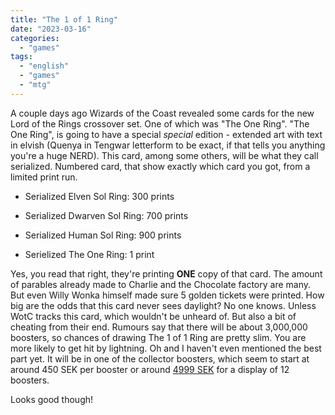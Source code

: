 ```yaml
---
title: "The 1 of 1 Ring"
date: "2023-03-16"
categories: 
  - "games"
tags: 
  - "english"
  - "games"
  - "mtg"
---
```


A couple days ago Wizards of the Coast revealed some cards for the new Lord of the Rings crossover set. One of which was "The One Ring". "The One Ring", is going to have a special _special_ edition - extended art with text in elvish (Quenya in Tengwar letterform to be exact, if that tells you anything you're a huge NERD). This card, among some others, will be what they call serialized. Numbered card, that show exactly which card you got, from a limited print run.

- Serialized Elven Sol Ring: 300 prints

- Serialized Dwarven Sol Ring: 700 prints

- Serialized Human Sol Ring: 900 prints

- Serielized The One Ring: 1 print

Yes, you read that right, they're printing **ONE** copy of that card. The amount of parables already made to Charlie and the Chocolate factory are many. But even Willy Wonka himself made sure 5 golden tickets were printed. How big are the odds that this card never sees daylight? No one knows. Unless WotC tracks this card, which wouldn't be unheard of. But also a bit of cheating from their end. Rumours say that there will be about 3,000,000 boosters, so chances of drawing The 1 of 1 Ring are pretty slim. You are more likely to get hit by lightning. Oh and I haven't even mentioned the best part yet. It will be in one of the collector boosters, which seem to start at around 450 SEK per booster or around [4999 SEK](https://alphaspel.se/1982-boosters-displayer-och-bundles/189384-magic-the-gathering-the-lord-of-the-rings-tales-of-middle-earth-collector-booster-display-12) for a display of 12 boosters.  
  
Looks good though!

